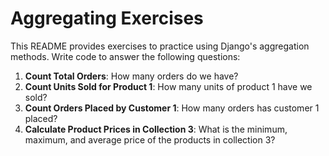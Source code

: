#   Aggregating Exercises

This README provides exercises to practice using Django's aggregation methods. Write code to answer the following questions:

1. **Count Total Orders**: How many orders do we have?
2. **Count Units Sold for Product 1**: How many units of product 1 have we sold?
3. **Count Orders Placed by Customer 1**: How many orders has customer 1 placed?
4. **Calculate Product Prices in Collection 3**: What is the minimum, maximum, and average price of the products in collection 3?


